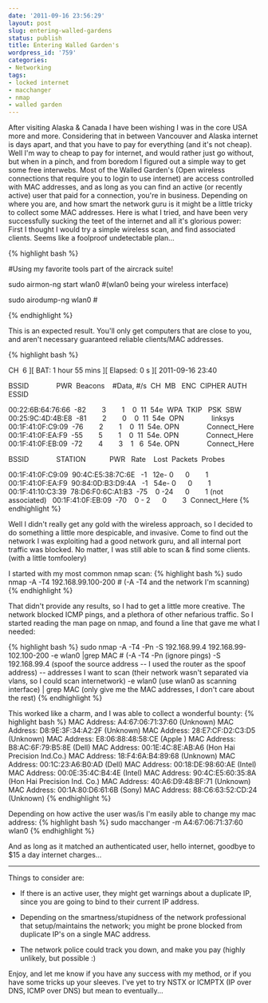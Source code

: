 ```yaml
---
date: '2011-09-16 23:56:29'
layout: post
slug: entering-walled-gardens
status: publish
title: Entering Walled Garden's
wordpress_id: '759'
categories:
- Networking
tags:
- locked internet
- macchanger
- nmap
- walled garden
---
```


After visiting Alaska & Canada I have been wishing I was in the core USA more and more. Considering that in between Vancouver and Alaska internet is days apart, and that you have to pay for everything (and it's not cheap). Well I'm way to cheap to pay for internet, and would rather just go without, but when in a pinch, and from boredom I figured out a simple way to get some free interwebs. Most of the Walled Garden's (Open wireless connections that require you to login to use internet) are access controlled with MAC addresses, and as long as you can find an active (or recently active) user that paid for a connection, you're in business. Depending on where you are, and how smart the network guru is it might be a little tricky to collect some MAC addresses. Here is what I tried, and have been very successfully sucking the teet of the internet and all it's glorious power:   First I thought I would try a simple wireless scan, and find associated clients. Seems like a foolproof undetectable plan...

{% highlight bash %}

#Using my favorite tools part of the aircrack suite!

sudo airmon-ng start wlan0 #(wlan0 being your wireless interface)

sudo airodump-ng wlan0 #

{% endhighlight %}

This is an expected result. You'll only get computers that are close to you, and aren't necessary guaranteed reliable clients/MAC addresses.

{% highlight bash %}

CH  6 ][ BAT: 1 hour 55 mins ][ Elapsed: 0 s ][ 2011-09-16 23:40

BSSID              PWR  Beacons    #Data, #/s  CH  MB   ENC  CIPHER AUTH ESSID

00:22:6B:64:76:66  -82        3        1    0  11  54e  WPA  TKIP   PSK  SBW
00:25:9C:4D:4B:E8  -81        2        0    0  11  54e  OPN              linksys
00:1F:41:0F:C9:09  -76        2        1    0  11  54e. OPN              Connect_Here
00:1F:41:0F:EA:F9  -55        5        1    0  11  54e. OPN              Connect_Here
00:1F:41:0F:EB:09  -72        4        3    1   6  54e. OPN              Connect_Here

BSSID              STATION            PWR   Rate    Lost  Packets  Probes

00:1F:41:0F:C9:09  90:4C:E5:38:7C:6E   -1   12e- 0      0        1
00:1F:41:0F:EA:F9  90:84:0D:B3:D9:4A   -1   54e- 0      0        1
00:1F:41:10:C3:39  78:D6:F0:6C:A1:B3  -75    0 -24      0        1
(not associated)   00:1F:41:0F:EB:09  -70    0 - 2      0        3  Connect_Here
{% endhighlight %}

Well I didn't really get any gold with the wireless approach, so I decided to do something a little more despicable, and invasive. Come to find out the network I was exploiting had a good network guru, and all internal port traffic was blocked. No matter, I was still able to scan & find some clients. (with a little tomfoolery)

I started with my most common nmap scan:
{% highlight bash %}
sudo nmap -A -T4 192.168.99.100-200 # (-A -T4 and the network I'm scanning)
{% endhighlight %}

That didn't provide any results, so I had to get a little more creative. The network blocked ICMP pings, and a plethora of other nefarious traffic. So I started reading the man page on nmap, and found a line that gave me what I needed:

{% highlight bash %}
sudo nmap -A -T4 -Pn -S 192.168.99.4 192.168.99-102.100-200 -e wlan0 |grep MAC # (-A -T4 -Pn (ignore pings) -S 192.168.99.4 (spoof the source address -- I used the router as the spoof address) -- addresses I want to scan (their network wasn't separated via vlans, so I could scan internetwork) -e wlan0 (use wlan0 as scanning interface) | grep MAC (only give me the MAC addresses, I don't care about the rest)
{% endhighlight %}

This worked like a charm, and I was able to collect a wonderful bounty:
{% highlight bash %}
MAC Address: A4:67:06:71:37:60 (Unknown)
MAC Address: D8:9E:3F:34:A2:2F (Unknown)
MAC Address: 28:E7:CF:D2:C3:D5 (Unknown)
MAC Address: E8:06:88:48:58:CE (Apple )
MAC Address: B8:AC:6F:79:B5:8E (Dell)
MAC Address: 00:1E:4C:8E:AB:A6 (Hon Hai Precision Ind.Co.)
MAC Address: 18:F4:6A:B4:89:68 (Unknown)
MAC Address: 00:1C:23:A6:B0:AD (Dell)
MAC Address: 00:18:DE:98:60:AE (Intel)
MAC Address: 00:0E:35:4C:B4:4E (Intel)
MAC Address: 90:4C:E5:60:35:8A (Hon Hai Precision Ind. Co.)
MAC Address: 40:A6:D9:48:BF:71 (Unknown)
MAC Address: 00:1A:80:D6:61:6B (Sony)
MAC Address: 88:C6:63:52:CD:24 (Unknown)
{% endhighlight %}

Depending on how active the user was/is I'm easily able to change my mac address:
{% highlight bash %}
sudo macchanger -m A4:67:06:71:37:60 wlan0
{% endhighlight %}

And as long as it matched an authenticated user, hello internet, goodbye to $15 a day internet charges...

------

Things to consider are:
- If there is an active user, they might get warnings about a duplicate IP, since you are going to bind to their current IP address. 

- Depending on the smartness/stupidness of the network professional that setup/maintains the network; you might be prone blocked from duplicate IP's on a single MAC address.

- The network police could track you down, and make you pay (highly unlikely, but possible :)

Enjoy, and let me know if you have any success with my method, or if you have some tricks up your sleeves. I've yet to try NSTX or ICMPTX (IP over DNS, ICMP over DNS) but mean to eventually...
